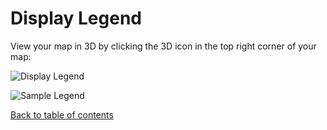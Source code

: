 # Display Legend
View your map in 3D by clicking the 3D icon in the top right corner of your map:

![Display Legend](https://d1a3f4spazzrp4.cloudfront.net/kepler.gl/documentation/image31.png "Display Legend")

![Sample Legend](https://d1a3f4spazzrp4.cloudfront.net/kepler.gl/documentation/image14.png "Sample Legend")

[Back to table of contents](../a-introduction.md)
